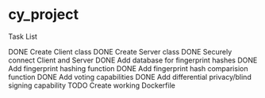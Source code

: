 # cy_project

Task List

DONE Create Client class
DONE Create Server class
DONE Securely connect Client and Server
DONE Add database for fingerprint hashes
DONE Add fingerprint hashing function
DONE Add fingerprint hash comparision function
DONE Add voting capabilities
DONE Add differential privacy/blind signing capability
TODO Create working Dockerfile

